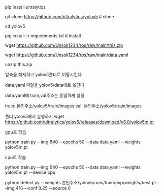 pip install ultralytics


git clone https://github.com/ultralytics/yolov5  # clone


cd yolov5




pip install -r requirements.txt  # install

wget https://github.com/Unsok1234/ros/raw/main/this.zip



wget https://github.com/Unsok1234/ros/raw/main/data.yaml

unzip this.zip





압축을 해제하고 yolov5폴더로 이동시킨다


data.yaml 파일을 yolov5/data에로 옮긴다

data.yaml에 train,val주소는 동일하게 설정

train: 본인주소/yolov5/train/images
val: 본인주소/yolov5/train/images



폴더 yolov5에서 실행하기
wget https://github.com/ultralytics/yolov5/releases/download/v6.0/yolov5m.pt



gpu로 학습







python train.py --img 640 --epochs 50 --data data.yaml --weights yolov5m.pt













cpu로 학습







python train.py --img 640 --epochs 50 --data data.yaml --weights yolov5m.pt --device cpu






python detect.py --weights 본인주소/yolov5/runs/train/exp/weights/best.pt --img 416 --conf 0.25 --source 0
